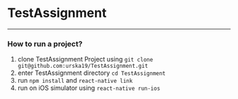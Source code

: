 # TestAssignment
------

### How to run a project?
1. clone TestAssignment Project using `git clone git@github.com:urska19/TestAssignment.git`
2. enter TestAssignment directory `cd TestAssignment`
3. run `npm install` and `react-native link`
4. run on iOS simulator using `react-native run-ios`
